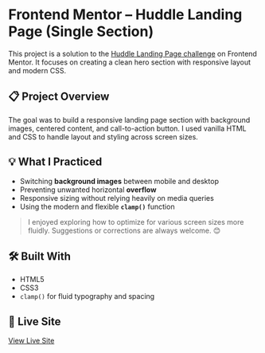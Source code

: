 # Frontend Mentor – Huddle Landing Page (Single Section)

This project is a solution to the [Huddle Landing Page challenge](https://www.frontendmentor.io/challenges/huddle-landing-page-with-single-introductory-section-B_2Wvxgi0) on Frontend Mentor. It focuses on creating a clean hero section with responsive layout and modern CSS.

## 📋 Project Overview

The goal was to build a responsive landing page section with background images, centered content, and call-to-action button. I used vanilla HTML and CSS to handle layout and styling across screen sizes.

## 💡 What I Practiced

- Switching **background images** between mobile and desktop
- Preventing unwanted horizontal **overflow**
- Responsive sizing without relying heavily on media queries
- Using the modern and flexible **`clamp()`** function

> I enjoyed exploring how to optimize for various screen sizes more fluidly. Suggestions or corrections are always welcome. 😊

## 🛠️ Built With

- HTML5
- CSS3
- `clamp()` for fluid typography and spacing

## 🔗 Live Site

[View Live Site](https://maz-hub.github.io/Huddle-landing-page/)
